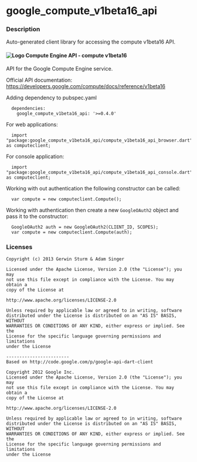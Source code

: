 # google_compute_v1beta16_api

### Description

Auto-generated client library for accessing the compute v1beta16 API.

#### ![Logo](http://www.google.com/images/icons/product/compute_engine-16.png) Compute Engine API - compute v1beta16

API for the Google Compute Engine service.

Official API documentation: https://developers.google.com/compute/docs/reference/v1beta16

Adding dependency to pubspec.yaml

```
  dependencies:
    google_compute_v1beta16_api: '>=0.4.0'
```

For web applications:

```
  import "package:google_compute_v1beta16_api/compute_v1beta16_api_browser.dart" as computeclient;
```

For console application:

```
  import "package:google_compute_v1beta16_api/compute_v1beta16_api_console.dart" as computeclient;
```

Working with out authentication the following constructor can be called:

```
  var compute = new computeclient.Compute();
```

Working with authentication then create a new `GoogleOAuth2` object and pass it to the constructor:


```
  GoogleOAuth2 auth = new GoogleOAuth2(CLIENT_ID, SCOPES);
  var compute = new computeclient.Compute(auth);
```

### Licenses

```
Copyright (c) 2013 Gerwin Sturm & Adam Singer

Licensed under the Apache License, Version 2.0 (the "License"); you may 
not use this file except in compliance with the License. You may obtain a 
copy of the License at

http://www.apache.org/licenses/LICENSE-2.0

Unless required by applicable law or agreed to in writing, software
distributed under the License is distributed on an "AS IS" BASIS, WITHOUT
WARRANTIES OR CONDITIONS OF ANY KIND, either express or implied. See the
License for the specific language governing permissions and limitations 
under the License

------------------------
Based on http://code.google.com/p/google-api-dart-client

Copyright 2012 Google Inc.
Licensed under the Apache License, Version 2.0 (the "License"); you may 
not use this file except in compliance with the License. You may obtain a
copy of the License at

http://www.apache.org/licenses/LICENSE-2.0

Unless required by applicable law or agreed to in writing, software
distributed under the License is distributed on an "AS IS" BASIS, WITHOUT
WARRANTIES OR CONDITIONS OF ANY KIND, either express or implied. See the
License for the specific language governing permissions and limitations 
under the License

```
